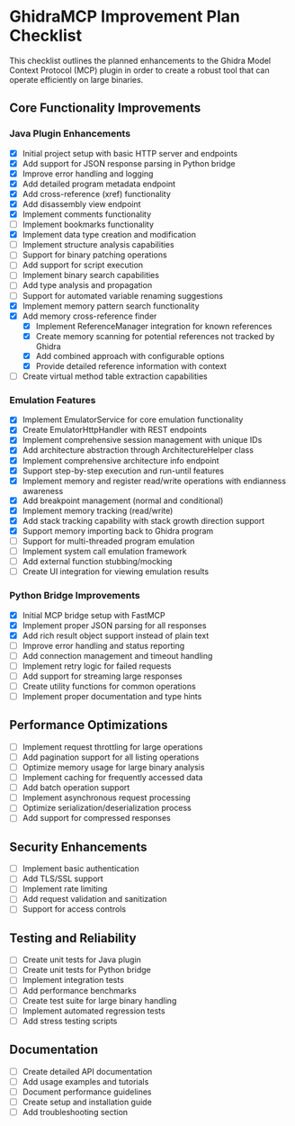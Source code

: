 # GhidraMCP Improvement Plan Checklist

This checklist outlines the planned enhancements to the Ghidra Model Context Protocol (MCP) plugin in order to create a robust tool that can operate efficiently on large binaries.

## Core Functionality Improvements

### Java Plugin Enhancements

- [x] Initial project setup with basic HTTP server and endpoints
- [x] Add support for JSON response parsing in Python bridge
- [x] Improve error handling and logging
- [x] Add detailed program metadata endpoint
- [x] Add cross-reference (xref) functionality 
- [x] Add disassembly view endpoint
- [x] Implement comments functionality
- [ ] Implement bookmarks functionality
- [x] Implement data type creation and modification
- [ ] Implement structure analysis capabilities
- [ ] Support for binary patching operations
- [ ] Add support for script execution
- [ ] Implement binary search capabilities
- [ ] Add type analysis and propagation
- [ ] Support for automated variable renaming suggestions
- [x] Implement memory pattern search functionality
- [x] Add memory cross-reference finder
  - [x] Implement ReferenceManager integration for known references
  - [x] Create memory scanning for potential references not tracked by Ghidra
  - [x] Add combined approach with configurable options
  - [x] Provide detailed reference information with context
- [ ] Create virtual method table extraction capabilities

### Emulation Features

- [x] Implement EmulatorService for core emulation functionality
- [x] Create EmulatorHttpHandler with REST endpoints
- [x] Implement comprehensive session management with unique IDs
- [x] Add architecture abstraction through ArchitectureHelper class
- [x] Implement comprehensive architecture info endpoint
- [x] Support step-by-step execution and run-until features
- [x] Implement memory and register read/write operations with endianness awareness
- [x] Add breakpoint management (normal and conditional)
- [x] Implement memory tracking (read/write)
- [x] Add stack tracking capability with stack growth direction support
- [x] Support memory importing back to Ghidra program
- [ ] Support for multi-threaded program emulation
- [ ] Implement system call emulation framework
- [ ] Add external function stubbing/mocking
- [ ] Create UI integration for viewing emulation results

### Python Bridge Improvements

- [x] Initial MCP bridge setup with FastMCP
- [x] Implement proper JSON parsing for all responses
- [x] Add rich result object support instead of plain text
- [ ] Improve error handling and status reporting
- [ ] Add connection management and timeout handling
- [ ] Implement retry logic for failed requests
- [ ] Add support for streaming large responses
- [ ] Create utility functions for common operations
- [ ] Implement proper documentation and type hints

## Performance Optimizations

- [ ] Implement request throttling for large operations
- [ ] Add pagination support for all listing operations
- [ ] Optimize memory usage for large binary analysis
- [ ] Implement caching for frequently accessed data
- [ ] Add batch operation support
- [ ] Implement asynchronous request processing
- [ ] Optimize serialization/deserialization process
- [ ] Add support for compressed responses

## Security Enhancements

- [ ] Implement basic authentication
- [ ] Add TLS/SSL support
- [ ] Implement rate limiting
- [ ] Add request validation and sanitization
- [ ] Support for access controls

## Testing and Reliability

- [ ] Create unit tests for Java plugin
- [ ] Create unit tests for Python bridge
- [ ] Implement integration tests
- [ ] Add performance benchmarks
- [ ] Create test suite for large binary handling
- [ ] Implement automated regression tests
- [ ] Add stress testing scripts

## Documentation

- [ ] Create detailed API documentation
- [ ] Add usage examples and tutorials
- [ ] Document performance guidelines
- [ ] Create setup and installation guide
- [ ] Add troubleshooting section